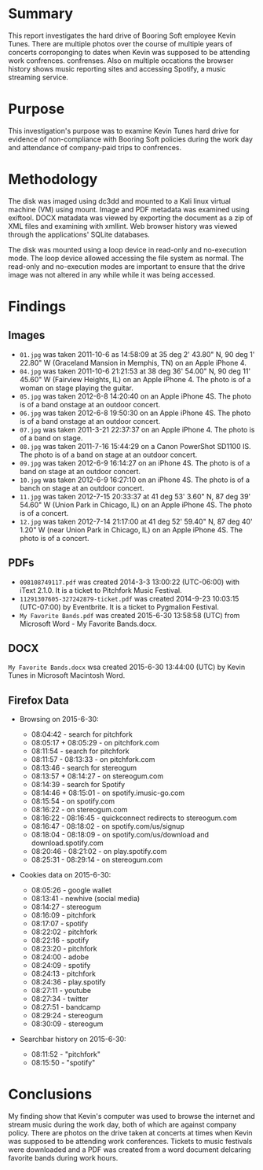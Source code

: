 # Summary
This report investigates the hard drive of Booring Soft employee Kevin Tunes. 
There are multiple photos over the course of multiple years of concerts corroponging to dates
when Kevin was supposed to be attending work confrences.
confrenses. Also on multiple occations the browser history shows music reporting sites 
and accessing Spotify, a music streaming service. 

# Purpose
This investigation's purpose was to examine Kevin Tunes hard drive for evidence of 
non-compliance with Booring Soft policies during the work day and attendance of company-paid
trips to confrences. 

# Methodology
The disk was imaged using dc3dd and mounted to a Kali linux virtual machine (VM) using mount. 
Image and PDF metadata was examined using exiftool. DOCX matadata was viewed by exporting 
the document as a zip of XML files and examining with xmllint. Web browser history was viewed
through the applications' SQLite databases.

The disk was mounted using a loop device in read-only and no-execution mode. The loop device
allowed accessing the file system as normal. The read-only and no-execution modes are important
to ensure that the drive image was not altered in any while while it was being accessed. 

# Findings
## Images
- `01.jpg` was taken 2011-10-6 as 14:58:09 at 35 deg 2' 43.80" N, 90 deg 1' 22.80" W 
  (Graceland Mansion in Memphis, TN) on an Apple iPhone 4.
- `04.jpg` was taken 2011-10-6 21:21:53 at 38 deg 36' 54.00" N, 90 deg 11' 45.60" W 
  (Fairview Heights, IL) on an Apple iPhone 4. The photo is of a woman on stage 
  playing the guitar.
- `05.jpg` was taken 2012-6-8 14:20:40 on an Apple iPhone 4S. The photo is of a band 
  onstage at an outdoor concert.
- `06.jpg` was taken 2012-6-8 19:50:30 on an Apple iPhone 4S. The photo is of a band 
  onstage at an outdoor concert. 
- `07.jpg` was taken 2011-3-21 22:37:37 on an Apple iPhone 4. The photo is of a band on 
  stage. 
- `08.jpg` was taken 2011-7-16 15:44:29 on a Canon PowerShot SD1100 IS. The photo is of a 
  band on stage at an outdoor concert.
- `09.jpg` was taken 2012-6-9 16:14:27 on an iPhone 4S. The photo is of a band on stage 
  at an outdoor concert. 
- `10.jpg` was taken 2012-6-9 16:27:10 on an iPhone 4S. The photo is of a banch on stage
  at an outdoor concert. 
- `11.jpg` was taken 2012-7-15 20:33:37 at 41 deg 53' 3.60" N, 87 deg 39' 54.60" W
  (Union Park in Chicago, IL) on an Apple iPhone 4S. The photo is of a concert. 
- `12.jpg` was taken 2012-7-14 21:17:00 at 41 deg 52' 59.40" N, 87 deg 40' 1.20" W 
  (near Union Park in Chicago, IL) on an Apple iPhone 4S. The photo is of a concert.

## PDFs
- `098108749117.pdf` was created 2014-3-3 13:00:22 (UTC-06:00) with iText 2.1.0. It is a ticket
  to Pitchfork Music Festival.
- `11291307605-327242879-ticket.pdf` was created 2014-9-23 10:03:15 (UTC-07:00) by Eventbrite. 
  It is a ticket to Pygmalion Festival. 
- `My Favorite Bands.pdf` was created  2015-6-30 13:58:58 (UTC) from 
  Microsoft Word - My Favorite Bands.docx. 

## DOCX
`My Favorite Bands.docx` wsa created 2015-6-30 13:44:00 (UTC) by Kevin Tunes in Microsoft
Macintosh Word.

## Firefox Data
- Browsing on 2015-6-30:
	- 08:04:42 - search for pitchfork
	- 08:05:17 + 08:05:29 - on pitchfork.com
	- 08:11:54 - search for pitchfork
	- 08:11:57 - 08:13:33 - on pitchfork.com
	- 08:13:46 - search for stereogum
	- 08:13:57 + 08:14:27 - on stereogum.com
	- 08:14:39 - search for Spotify
	- 08:14:46 + 08:15:01 - on spotify.imusic-go.com
	- 08:15:54 - on spotify.com
	- 08:16:22 - on stereogum.com
	- 08:16:22 - 08:16:45 - quickconnect redirects to stereogum.com
	- 08:16:47 - 08:18:02 - on spotify.com/us/signup
	- 08:18:04 - 08:18:09 - on spotify.com/us/download and download.spotify.com
	- 08:20:46 - 08:21:02 - on play.spotify.com
	- 08:25:31 - 08:29:14 - on stereogum.com

- Cookies data on 2015-6-30:
	- 08:05:26 - google wallet
	- 08:13:41 - newhive (social media)
	- 08:14:27 - stereogum
	- 08:16:09 - pitchfork
	- 08:17:07 - spotify
	- 08:22:02 - pitchfork
	- 08:22:16 - spotify
	- 08:23:20 - pitchfork
	- 08:24:00 - adobe
	- 08:24:09 - spotify
	- 08:24:13 - pitchfork
	- 08:24:36 - play.spotify
	- 08:27:11 - youtube
	- 08:27:34 - twitter
	- 08:27:51 - bandcamp
	- 08:29:24 - stereogum
	- 08:30:09 - stereogum

- Searchbar history on 2015-6-30:
	- 08:11:52 - "pitchfork"
    - 08:15:50 - "spotify"

# Conclusions
My finding show that Kevin's computer was used to browse the internet and stream music during
the work day, both of which are against company policy. There are photos on the drive 
taken at concerts at times when Kevin was supposed to be attending work conferences.
Tickets to music festivals were downloaded and a PDF was created from a word document delcaring 
favorite bands during work hours.  
